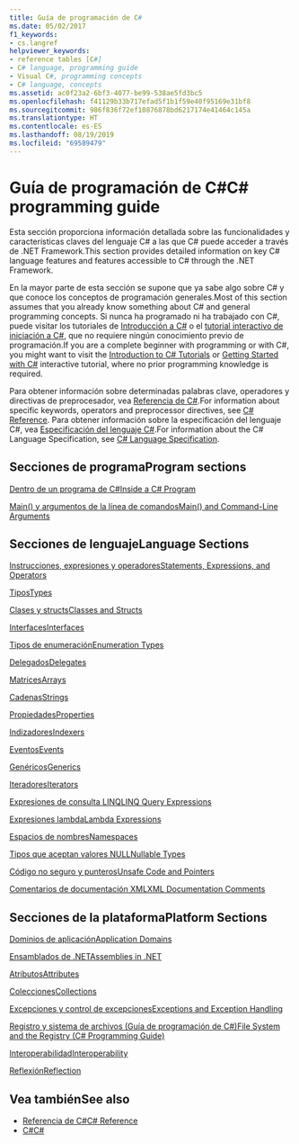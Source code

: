 ```yaml
---
title: Guía de programación de C#
ms.date: 05/02/2017
f1_keywords:
- cs.langref
helpviewer_keywords:
- reference tables [C#]
- C# language, programming guide
- Visual C#, programming concepts
- C# language, concepts
ms.assetid: ac0f23a2-6bf3-4077-be99-538ae5fd3bc5
ms.openlocfilehash: f41129b33b717efad5f1b1f59e40f95169e31bf8
ms.sourcegitcommit: 986f836f72ef10876878bd6217174e41464c145a
ms.translationtype: HT
ms.contentlocale: es-ES
ms.lasthandoff: 08/19/2019
ms.locfileid: "69589479"
---
```

# <a name="c-programming-guide"></a><span data-ttu-id="8ed10-102">Guía de programación de C#</span><span class="sxs-lookup"><span data-stu-id="8ed10-102">C# programming guide</span></span>
<span data-ttu-id="8ed10-103">Esta sección proporciona información detallada sobre las funcionalidades y características claves del lenguaje C# a las que C# puede acceder a través de .NET Framework.</span><span class="sxs-lookup"><span data-stu-id="8ed10-103">This section provides detailed information on key C# language features and features accessible to C# through the .NET Framework.</span></span>  
  
 <span data-ttu-id="8ed10-104">En la mayor parte de esta sección se supone que ya sabe algo sobre C# y que conoce los conceptos de programación generales.</span><span class="sxs-lookup"><span data-stu-id="8ed10-104">Most of this section assumes that you already know something about C# and general programming concepts.</span></span> <span data-ttu-id="8ed10-105">Si nunca ha programado ni ha trabajado con C#, puede visitar los tutoriales de [Introducción a C#](../tutorials/intro-to-csharp/index.md) o el [tutorial interactivo de iniciación a C#](https://www.microsoft.com/net/tutorials/csharp/getting-started), que no requiere ningún conocimiento previo de programación.</span><span class="sxs-lookup"><span data-stu-id="8ed10-105">If you are a complete beginner with programming or with C#, you might want to visit the [Introduction to C# Tutorials](../tutorials/intro-to-csharp/index.md) or [Getting Started with C#](https://www.microsoft.com/net/tutorials/csharp/getting-started) interactive tutorial, where no prior programming knowledge is required.</span></span>  
  
 <span data-ttu-id="8ed10-106">Para obtener información sobre determinadas palabras clave, operadores y directivas de preprocesador, vea [Referencia de C#](../language-reference/index.md).</span><span class="sxs-lookup"><span data-stu-id="8ed10-106">For information about specific keywords, operators and preprocessor directives, see [C# Reference](../language-reference/index.md).</span></span> <span data-ttu-id="8ed10-107">Para obtener información sobre la especificación del lenguaje C#, vea [Especificación del lenguaje C#](../language-reference/language-specification/index.md).</span><span class="sxs-lookup"><span data-stu-id="8ed10-107">For information about the C# Language Specification, see [C# Language Specification](../language-reference/language-specification/index.md).</span></span>  
  
## <a name="program-sections"></a><span data-ttu-id="8ed10-108">Secciones de programa</span><span class="sxs-lookup"><span data-stu-id="8ed10-108">Program sections</span></span>

[<span data-ttu-id="8ed10-109">Dentro de un programa de C#</span><span class="sxs-lookup"><span data-stu-id="8ed10-109">Inside a C# Program</span></span>](./inside-a-program/index.md)  
  
[<span data-ttu-id="8ed10-110">Main() y argumentos de la línea de comandos</span><span class="sxs-lookup"><span data-stu-id="8ed10-110">Main() and Command-Line Arguments</span></span>](./main-and-command-args/index.md)  
 
## <a name="language-sections"></a><span data-ttu-id="8ed10-111">Secciones de lenguaje</span><span class="sxs-lookup"><span data-stu-id="8ed10-111">Language Sections</span></span>  
[<span data-ttu-id="8ed10-112">Instrucciones, expresiones y operadores</span><span class="sxs-lookup"><span data-stu-id="8ed10-112">Statements, Expressions, and Operators</span></span>](./statements-expressions-operators/index.md)  

 [<span data-ttu-id="8ed10-113">Tipos</span><span class="sxs-lookup"><span data-stu-id="8ed10-113">Types</span></span>](./types/index.md)  

 [<span data-ttu-id="8ed10-114">Clases y structs</span><span class="sxs-lookup"><span data-stu-id="8ed10-114">Classes and Structs</span></span>](./classes-and-structs/index.md)  
  
 [<span data-ttu-id="8ed10-115">Interfaces</span><span class="sxs-lookup"><span data-stu-id="8ed10-115">Interfaces</span></span>](./interfaces/index.md)  

 [<span data-ttu-id="8ed10-116">Tipos de enumeración</span><span class="sxs-lookup"><span data-stu-id="8ed10-116">Enumeration Types</span></span>](./enumeration-types.md)  
  
 [<span data-ttu-id="8ed10-117">Delegados</span><span class="sxs-lookup"><span data-stu-id="8ed10-117">Delegates</span></span>](./delegates/index.md)  
 
 [<span data-ttu-id="8ed10-118">Matrices</span><span class="sxs-lookup"><span data-stu-id="8ed10-118">Arrays</span></span>](./arrays/index.md)  
  
 [<span data-ttu-id="8ed10-119">Cadenas</span><span class="sxs-lookup"><span data-stu-id="8ed10-119">Strings</span></span>](./strings/index.md)  
  
 [<span data-ttu-id="8ed10-120">Propiedades</span><span class="sxs-lookup"><span data-stu-id="8ed10-120">Properties</span></span>](./classes-and-structs/properties.md)  
  
 [<span data-ttu-id="8ed10-121">Indizadores</span><span class="sxs-lookup"><span data-stu-id="8ed10-121">Indexers</span></span>](./indexers/index.md)  
  
 [<span data-ttu-id="8ed10-122">Eventos</span><span class="sxs-lookup"><span data-stu-id="8ed10-122">Events</span></span>](./events/index.md)  
  
 [<span data-ttu-id="8ed10-123">Genéricos</span><span class="sxs-lookup"><span data-stu-id="8ed10-123">Generics</span></span>](./generics/index.md)  
  
 [<span data-ttu-id="8ed10-124">Iteradores</span><span class="sxs-lookup"><span data-stu-id="8ed10-124">Iterators</span></span>](./concepts/iterators.md)
  
 [<span data-ttu-id="8ed10-125">Expresiones de consulta LINQ</span><span class="sxs-lookup"><span data-stu-id="8ed10-125">LINQ Query Expressions</span></span>](./linq-query-expressions/index.md)  
  
 [<span data-ttu-id="8ed10-126">Expresiones lambda</span><span class="sxs-lookup"><span data-stu-id="8ed10-126">Lambda Expressions</span></span>](./statements-expressions-operators/lambda-expressions.md)  
  
 [<span data-ttu-id="8ed10-127">Espacios de nombres</span><span class="sxs-lookup"><span data-stu-id="8ed10-127">Namespaces</span></span>](./namespaces/index.md)  
  
 [<span data-ttu-id="8ed10-128">Tipos que aceptan valores NULL</span><span class="sxs-lookup"><span data-stu-id="8ed10-128">Nullable Types</span></span>](./nullable-types/index.md)  
  
 [<span data-ttu-id="8ed10-129">Código no seguro y punteros</span><span class="sxs-lookup"><span data-stu-id="8ed10-129">Unsafe Code and Pointers</span></span>](./unsafe-code-pointers/index.md)  
  
 [<span data-ttu-id="8ed10-130">Comentarios de documentación XML</span><span class="sxs-lookup"><span data-stu-id="8ed10-130">XML Documentation Comments</span></span>](./xmldoc/index.md)  
  
## <a name="platform-sections"></a><span data-ttu-id="8ed10-131">Secciones de la plataforma</span><span class="sxs-lookup"><span data-stu-id="8ed10-131">Platform Sections</span></span>  
 [<span data-ttu-id="8ed10-132">Dominios de aplicación</span><span class="sxs-lookup"><span data-stu-id="8ed10-132">Application Domains</span></span>](../../framework/app-domains/application-domains.md)  
  
 [<span data-ttu-id="8ed10-133">Ensamblados de .NET</span><span class="sxs-lookup"><span data-stu-id="8ed10-133">Assemblies in .NET</span></span>](../../standard/assembly/index.md)  
  
 [<span data-ttu-id="8ed10-134">Atributos</span><span class="sxs-lookup"><span data-stu-id="8ed10-134">Attributes</span></span>](./concepts/attributes/index.md)  
  
 [<span data-ttu-id="8ed10-135">Colecciones</span><span class="sxs-lookup"><span data-stu-id="8ed10-135">Collections</span></span>](./concepts/collections.md)  
  
 [<span data-ttu-id="8ed10-136">Excepciones y control de excepciones</span><span class="sxs-lookup"><span data-stu-id="8ed10-136">Exceptions and Exception Handling</span></span>](./exceptions/index.md)  
  
 [<span data-ttu-id="8ed10-137">Registro y sistema de archivos (Guía de programación de C#)</span><span class="sxs-lookup"><span data-stu-id="8ed10-137">File System and the Registry (C# Programming Guide)</span></span>](./file-system/index.md)  
  
 [<span data-ttu-id="8ed10-138">Interoperabilidad</span><span class="sxs-lookup"><span data-stu-id="8ed10-138">Interoperability</span></span>](./interop/index.md)  
  
 [<span data-ttu-id="8ed10-139">Reflexión</span><span class="sxs-lookup"><span data-stu-id="8ed10-139">Reflection</span></span>](./concepts/reflection.md)  
  
## <a name="see-also"></a><span data-ttu-id="8ed10-140">Vea también</span><span class="sxs-lookup"><span data-stu-id="8ed10-140">See also</span></span>

- [<span data-ttu-id="8ed10-141">Referencia de C#</span><span class="sxs-lookup"><span data-stu-id="8ed10-141">C# Reference</span></span>](../language-reference/index.md)
- [<span data-ttu-id="8ed10-142">C#</span><span class="sxs-lookup"><span data-stu-id="8ed10-142">C#</span></span>](../index.md)
